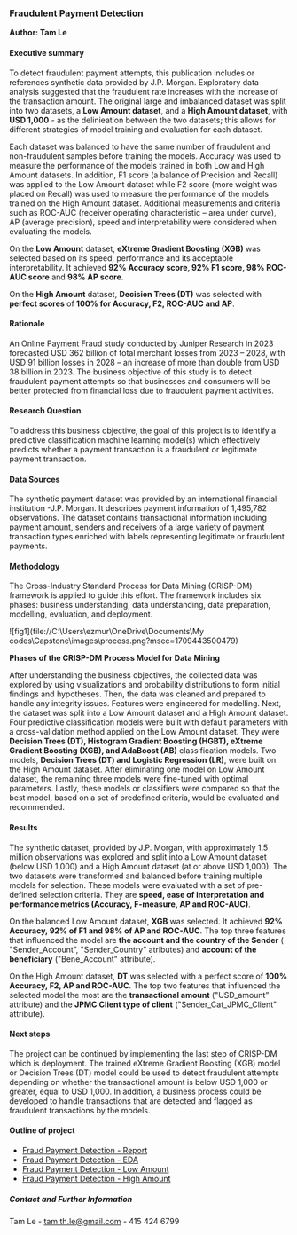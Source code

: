 ### Fraudulent Payment Detection

**Author: Tam Le**

#### Executive summary

To detect fraudulent payment attempts, this publication includes or references synthetic data provided by J.P. Morgan. Exploratory data analysis suggested that the fraudulent rate increases with the increase of the transaction amount. The original large and imbalanced dataset was split into two datasets, a **Low Amount dataset**, and a **High Amount dataset**, with **USD 1,000** - as the delinieation between the two datasets; this allows for different strategies of model training and evaluation for each dataset.

Each dataset was balanced to have the same number of fraudulent and non-fraudulent samples before training the models. Accuracy was used to measure the performance of the models trained in both Low and High Amount datasets. In addition, F1 score (a balance of Precision and Recall) was applied to the Low Amount dataset while F2 score (more weight was placed on Recall) was used to measure the performance of the models trained on the High Amount dataset. Additional measurements and criteria such as ROC-AUC (receiver operating characteristic – area under curve), AP (average precision), speed and interpretability were considered when evaluating the models.

On the **Low Amount** dataset, **eXtreme Gradient Boosting (XGB)** was selected based on its speed, performance and its acceptable interpretability. It achieved **92% Accuracy score, 92% F1 score, 98% ROC-AUC score** and **98% AP score**.

On the **High Amount** dataset, **Decision Trees (DT)** was selected with **perfect scores** of **100% for Accuracy, F2, ROC-AUC and AP**.

#### Rationale

An Online Payment Fraud study conducted by Juniper Research in 2023 forecasted USD 362 billion of total merchant losses from 2023 – 2028, with USD 91 billion losses in 2028 – an increase of more than double from USD 38 billion in 2023. The business objective of this study is to detect fraudulent payment attempts so that businesses and consumers will be better protected from financial loss due to fraudulent payment activities.

#### Research Question

To address this business objective, the goal of this project is to identify a predictive classification machine learning model(s) which effectively predicts whether a payment transaction is a fraudulent or legitimate payment transaction.

#### Data Sources

The synthetic payment dataset was provided by an international financial institution -J.P. Morgan. It describes payment information of 1,495,782 observations. The dataset contains transactional information including payment amount, senders and receivers of a large variety of payment transaction types enriched with labels representing legitimate or fraudulent payments.

#### Methodology

The Cross-Industry Standard Process for Data Mining (CRISP-DM) framework is applied to guide this effort. The framework includes six phases: business understanding, data understanding, data preparation, modelling, evaluation, and deployment.

![fig1](file://C:\Users\ezmur\OneDrive\Documents\My codes\Capstone\images\process.png?msec=1709443500479)

**Phases of the CRISP-DM Process Model for Data Mining**

After understanding the business objectives, the collected data was explored by using visualizations and probability distributions to form initial findings and hypotheses. Then, the data was cleaned and prepared to handle any integrity issues. Features were engineered for modelling. Next, the dataset was split into a Low Amount dataset and a High Amount dataset. Four predictive classification models were built with default parameters with a cross-validation method applied on the Low Amount dataset. They were **Decision Trees (DT), Histogram Gradient Boosting (HGBT), eXtreme Gradient Boosting (XGB), and AdaBoost (AB)** classification models. Two models, **Decision Trees (DT) and Logistic Regression (LR)**, were built on the High Amount dataset. After eliminating one model on Low Amount dataset, the remaining three models were fine-tuned with optimal parameters. Lastly, these models or classifiers were compared so that the best model, based on a set of predefined criteria, would be evaluated and recommended.

#### Results

The synthetic dataset, provided by J.P. Morgan, with approximately 1.5 million observations was explored and split into a Low Amount dataset (below USD 1,000) and a High Amount dataset (at or above USD 1,000). The two datasets were transformed and balanced before training multiple models for selection. These models were evaluated with a set of pre-defined selection criteria. They are **speed, ease of interpretation and performance metrics (Accuracy, F-measure, AP and ROC-AUC)**.

On the balanced Low Amount dataset, **XGB** was selected. It achieved **92% Accuracy, 92% of F1 and 98% of AP and ROC-AUC**. The top three features that influenced the model are **the account and the country of the Sender** ( "Sender_Account”, "Sender_Country" atributes) and **account of the beneficiary** ("Bene_Account" attribute).

On the High Amount dataset, **DT** was selected with a perfect score of **100% Accuracy, F2, AP and ROC-AUC**. The top two features that influenced the selected model the most are the **transactional amount** ("USD_amount” attribute) and the **JPMC Client type of client** ("Sender_Cat_JPMC_Client" attribute).

#### Next steps

The project can be continued by implementing the last step of CRISP-DM which is deployment. The trained eXtreme Gradient Boosting (XGB) model or Decision Trees (DT) model could be used to detect fraudulent attempts depending on whether the transactional amount is below USD 1,000 or greater, equal to USD 1,000. In addition, a business process could be developed to handle transactions that are detected and flagged as fraudulent transactions by the models.

#### Outline of project

- [Fraud Payment Detection - Report](Fraud_Payment_Detection_Report.md)
- [Fraud Payment Detection - EDA](Fraud_Detection_EDA_Final.jpynb)
- [Fraud Payment Detection - Low Amount](Fraud_Detection_Low_Amount_Final.ipynb)
- [Fraud Payment Detection - High Amount](Fraud_Detection_High_Amount_Final.ipynb)

##### Contact and Further Information

Tam Le - tam.th.le@gmail.com - 415 424 6799
